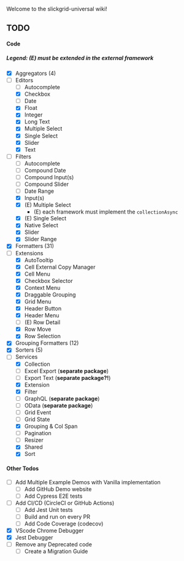 Welcome to the slickgrid-universal wiki!

## TODO
#### Code
##### Legend: (E) must be extended in the external framework
- [x] Aggregators (4)
- [ ] Editors
  - [ ] Autocomplete
  - [x] Checkbox
  - [ ] Date
  - [x] Float
  - [x] Integer
  - [x] Long Text
  - [x] Multiple Select
  - [x] Single Select
  - [x] Slider
  - [x] Text
- [ ] Filters
  - [ ] Autocomplete
  - [ ] Compound Date
  - [ ] Compound Input(s)
  - [ ] Compound Slider
  - [ ] Date Range
  - [x] Input(s)
  - [x] (E) Multiple Select 
    - (E) each framework must implement the `collectionAsync` 
  - [x] (E) Single Select 
  - [x] Native Select 
  - [x] Slider
  - [x] Slider Range
- [x] Formatters (31)
- [ ] Extensions
  - [x] AutoTooltip
  - [x] Cell External Copy Manager
  - [x] Cell Menu
  - [x] Checkbox Selector
  - [x] Context Menu
  - [x] Draggable Grouping
  - [x] Grid Menu
  - [x] Header Button
  - [x] Header Menu
  - [ ] (E) Row Detail
  - [x] Row Move
  - [x] Row Selection
- [x] Grouping Formatters (12)
- [x] Sorters (5)
- [ ] Services
  - [x] Collection
  - [ ] Excel Export (**separate package**)
  - [ ] Export Text (**separate package?!**)
  - [x] Extension
  - [x] Filter
  - [ ] GraphQL (**separate package**)
  - [ ] OData (**separate package**)
  - [ ] Grid Event
  - [ ] Grid State
  - [x] Grouping & Col Span
  - [ ] Pagination
  - [ ] Resizer
  - [x] Shared
  - [x] Sort

#### Other Todos
- [ ] Add Multiple Example Demos with Vanilla implementation
  - [ ] Add GitHub Demo website
  - [ ] Add Cypress E2E tests
- [ ] Add CI/CD (CircleCI or GitHub Actions)
  - [ ] Add Jest Unit tests
  - [ ] Build and run on every PR
  - [ ] Add Code Coverage (codecov)
- [x] VScode Chrome Debugger
- [x] Jest Debugger
- [ ] Remove any Deprecated code
  - [ ] Create a Migration Guide 